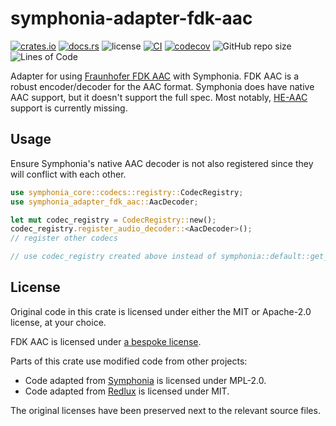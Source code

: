 # symphonia-adapter-fdk-aac

[![crates.io](https://img.shields.io/crates/v/symphonia-adapter-fdk-aac?logo=rust)](https://crates.io/crates/symphonia-adapter-fdk-aac)
[![docs.rs](https://img.shields.io/docsrs/symphonia-adapter-fdk-aac?logo=rust)](https://docs.rs/symphonia-adapter-fdk-aac)
![license](https://img.shields.io/badge/License-MIT%20or%20Apache%202-green.svg)
[![CI](https://github.com/aschey/symphonia-adapters/actions/workflows/ci.yml/badge.svg)](https://github.com/aschey/symphonia-adapters/actions/workflows/ci.yml)
[![codecov](https://codecov.io/gh/aschey/symphonia-adapters/branch/main/graph/badge.svg?token=pF3FhV8OUt)](https://app.codecov.io/gh/aschey/symphonia-adapters)
![GitHub repo size](https://img.shields.io/github/repo-size/aschey/symphonia-adapters)
![Lines of Code](https://aschey.tech/tokei/github/aschey/symphonia-adapters)

Adapter for using [Fraunhofer FDK AAC](https://github.com/haileys/fdk-aac-rs)
with Symphonia. FDK AAC is a robust encoder/decoder for the AAC format.
Symphonia does have native AAC support, but it doesn't support the full spec.
Most notably,
[HE-AAC](https://en.wikipedia.org/wiki/High-Efficiency_Advanced_Audio_Coding)
support is currently missing.

## Usage

Ensure Symphonia's native AAC decoder is not also registered since they will
conflict with each other.

```rust
use symphonia_core::codecs::registry::CodecRegistry;
use symphonia_adapter_fdk_aac::AacDecoder;

let mut codec_registry = CodecRegistry::new();
codec_registry.register_audio_decoder::<AacDecoder>();
// register other codecs

// use codec_registry created above instead of symphonia::default::get_codecs();
```

## License

Original code in this crate is licensed under either the MIT or Apache-2.0
license, at your choice.

FDK AAC is licensed under
[a bespoke license](https://fedoraproject.org/wiki/Licensing/FDK-AAC).

Parts of this crate use modified code from other projects:

- Code adapted from [Symphonia](https://github.com/pdeljanov/Symphonia) is
  licensed under MPL-2.0.
- Code adapted from [Redlux](https://github.com/probablykasper/redlux) is
  licensed under MIT.

The original licenses have been preserved next to the relevant source files.

